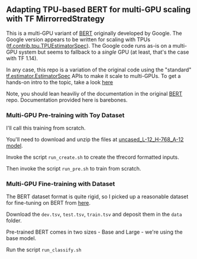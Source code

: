 ## Adapting TPU-based BERT for multi-GPU scaling with TF MirrorredStrategy 

This is a multi-GPU variant of [BERT](https://github.com/google-research/bert) originally developed by Google. The Google version appears to be written for scaling with TPUs ([tf.contrib.tpu.TPUEstimatorSpec](https://www.tensorflow.org/api_docs/python/tf/estimator/tpu/TPUEstimatorSpec)). The Google code runs as-is on a multi-GPU system but seems to fallback to a *single* GPU (at least, that's the case with TF 1.14).


In any case, this repo is a variation of the original code using the "standard" [tf.estimator.EstimatorSpec](https://www.tensorflow.org/api_docs/python/tf/estimator/EstimatorSpec) APIs to make it scale to multi-GPUs. To get a hands-on intro to the topic, take a look [here](https://github.com/shu-yusa/tensorflow-mirrored-strategy-sample)

Note, you should lean heaviliy of the documentation in the original [BERT](https://github.com/google-research/bert) repo. Documentation provided here is barebones. 

### Multi-GPU Pre-training with Toy Dataset
I'll call this training from scratch. 

You'll need to download and unzip the files at [uncased_L-12_H-768_A-12 model](https://storage.googleapis.com/bert_models/2018_10_18/uncased_L-12_H-768_A-12.zip). 

Invoke the script `run_create.sh` to create the tfrecord formatted inputs.

Then invoke the script `run_pre.sh`  to train from scratch. 

### Multi-GPU Fine-training with Dataset

The BERT dataset format is quite rigid, so I picked up a reasonable dataset for fine-tuning on BERT from [here](https://github.com/craic/bert_paper_classification). 

Download the `dev.tsv`, `test.tsv`, `train.tsv` and deposit them in the `data` folder. 

Pre-trained BERT comes in two sizes - Base and Large - we're using the base model.

Run the script `run_classify.sh`






